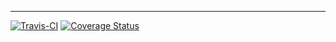 -----
[![Travis-CI](https://travis-ci.org/Hooptaplabs/loopback-model-extender.svg)](https://travis-ci.org/Hooptaplabs/loopback-model-extender)
[![Coverage Status](https://img.shields.io/coveralls/gotwarlost/istanbul.svg)](https://coveralls.io/r/gotwarlost/istanbul?branch=master)